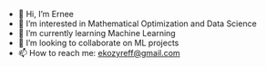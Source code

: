 - 👋 Hi, I’m Ernee
- 👀 I’m interested in Mathematical Optimization and Data Science
- 🌱 I’m currently learning Machine Learning
- 💞️ I’m looking to collaborate on ML projects
- 📫 How to reach me: ekozyreff@gmail.com

<!---
ekozyreff/ekozyreff is a ✨ special ✨ repository because its `README.md` (this file) appears on your GitHub profile.
You can click the Preview link to take a look at your changes.
--->
